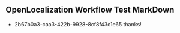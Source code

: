## OpenLocalization Workflow Test MarkDown
* 2b67b0a3-caa3-422b-9928-8cf8f43c1e65 thanks!

<!--HONumber=Aug16_HO1-->


